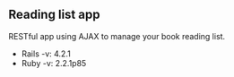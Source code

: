 ## Reading list app

RESTful app using AJAX to manage your book reading list.

* Rails -v: 4.2.1
* Ruby -v: 2.2.1p85
